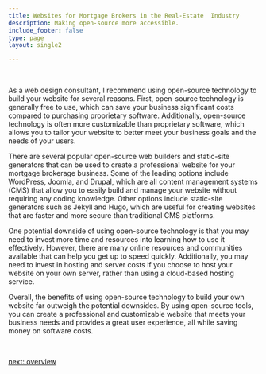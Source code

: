 ```yaml
---
title: Websites for Mortgage Brokers in the Real-Estate  Industry
description: Making open-source more accessible.
include_footer: false
type: page
layout: single2

---
```


<br>
<p>
As a web design consultant, I recommend using open-source technology to build your website for several reasons. First, open-source technology is generally free to use, which can save your business significant costs compared to purchasing proprietary software. Additionally, open-source technology is often more customizable than proprietary software, which allows you to tailor your website to better meet your business goals and the needs of your users.

There are several popular open-source web builders and static-site generators that can be used to create a professional website for your mortgage brokerage business. Some of the leading options include WordPress, Joomla, and Drupal, which are all content management systems (CMS) that allow you to easily build and manage your website without requiring any coding knowledge. Other options include static-site generators such as Jekyll and Hugo, which are useful for creating websites that are faster and more secure than traditional CMS platforms.

One potential downside of using open-source technology is that you may need to invest more time and resources into learning how to use it effectively. However, there are many online resources and communities available that can help you get up to speed quickly. Additionally, you may need to invest in hosting and server costs if you choose to host your website on your own server, rather than using a cloud-based hosting service.

Overall, the benefits of using open-source technology to build your own website far outweigh the potential downsides. By using open-source tools, you can create a professional and customizable website that meets your business needs and provides a great user experience, all while saving money on software costs.

<br>

<a href="https://workdojos.com/mortgagebrokers/overview">next: overview</a>
<br>
<br>
</p>
